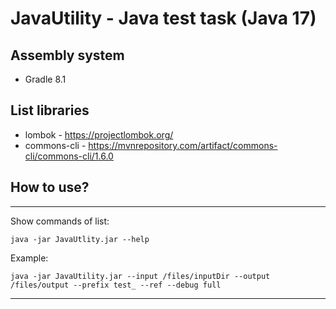 # JavaUtility - Java test task (Java 17)

## Assembly system

- Gradle 8.1


## List libraries

* lombok - https://projectlombok.org/
* commons-cli - https://mvnrepository.com/artifact/commons-cli/commons-cli/1.6.0

## How to use?
***

Show commands of list:

```
java -jar JavaUtlity.jar --help
```

Example:

```
java -jar JavaUtility.jar --input /files/inputDir --output /files/output --prefix test_ --ref --debug full
```

***